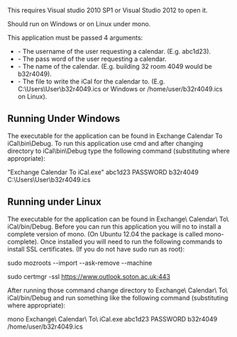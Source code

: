This requires Visual studio 2010 SP1 or Visual Studio 2012 to open it.

Should run on Windows or on Linux under mono.

This application must be passed 4 arguments:
  * <username> - The username of the user requesting a calendar. (E.g. abc1d23).
  * <password> - The pass word of the user requesting a calendar.
  * <calendar> - The name of the calendar. (E.g. building 32 room 4049 would be b32r4049).
  * <writefile> - The file to write the iCal for the calendar to. (E.g. C:\Users\User\b32r4049.ics or Windows or /home/user/b32r4049.ics on Linux).


## Running Under Windows ##
The executable for the application can be found in Exchange Calendar To iCal\bin\Debug.  To run this application use cmd and after changing directory
to iCal\bin\Debug type the following command (substituting where appropriate):

  "Exchange Calendar To iCal.exe" abc1d23 PASSWORD b32r4049 C:\Users\User\b32r4049.ics


## Running under Linux ##
The executable for the application can be found in Exchange\ Calendar\ To\ iCal/bin/Debug.  Before you can run this application you will no to install 
a complete version of mono.  (On Ubuntu 12.04 the package is called mono-complete).  Once installed you will need to run the following commands to
install SSL certificates.  (If you do not have sudo run as root):

  sudo mozroots --import --ask-remove --machine

  sudo certmgr -ssl https://www.outlook.soton.ac.uk:443

After running those command change directory to Exchange\ Calendar\ To\ iCal/bin/Debug and run something like the following command (substituting 
where appropriate):

  mono Exchange\ Calendar\ To\ iCal.exe abc1d23 PASSWORD b32r4049 /home/user/b32r4049.ics
